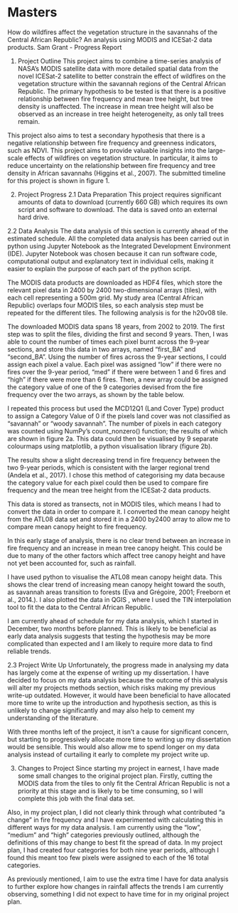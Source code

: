 # Masters
How do wildfires affect the vegetation structure in the savannahs of the Central African Republic? An analysis using MODIS and ICESat-2 data products.
Sam Grant - Progress Report

1. Project Outline
This project aims to combine a time-series analysis of NASA’s MODIS satellite data with more detailed spatial data from the novel ICESat-2 satellite to better constrain the effect of wildfires on the vegetation structure within the savannah regions of the Central African Republic. The primary hypothesis to be tested is that there is a positive relationship between fire frequency and mean tree height, but tree density is unaffected. The increase in mean tree height will also be observed as an increase in tree height heterogeneity, as only tall trees remain.

This project also aims to test a secondary hypothesis that there is a negative relationship between fire frequency and greenness indicators, such as NDVI. This project aims to provide valuable insights into the large-scale effects of wildfires on vegetation structure. In particular, it aims to reduce uncertainty on the relationship between fire frequency and tree density in African savannahs (Higgins et al., 2007). The submitted timeline for this project is shown in figure 1.

2. Project Progress
2.1 Data Preparation
This project requires significant amounts of data to download (currently 660 GB) which requires its own script and software to download. The data is saved onto an external hard drive. 

2.2 Data Analysis
The data analysis of this section is currently ahead of the estimated schedule. All the completed data analysis has been carried out in python using Jupyter Notebook as the Integrated Development Environment (IDE). Jupyter Notebook was chosen because it can run software code, computational output and explanatory text in individual cells, making it easier to explain the purpose of each part of the python script.

The MODIS data products are downloaded as HDF4 files, which store the relevant pixel data in 2400 by 2400 two-dimensional arrays (tiles), with each cell representing a 500m grid. My study area (Central African Republic) overlaps four MODIS tiles, so each analysis step must be repeated for the different tiles. The following analysis is for the h20v08 tile.

The downloaded MODIS data spans 18 years, from 2002 to 2019. The first step was to split the files, dividing the first and second 9 years. Then, I was able to count the number of times each pixel burnt across the 9-year sections, and store this data in two arrays, named “first_BA” and “second_BA”. Using the number of fires across the 9-year sections, I could assign each pixel a value. Each pixel was assigned “low” if there were no fires over the 9-year period, “med” if there were between 1 and 6 fires and “high” if there were more than 6 fires. Then, a new array could be assigned the category value of one of the 9 categories devised from the fire frequency over the two arrays, as shown by the table below. 

I repeated this process but used the MCD12Q1 (Land Cover Type) product to assign a Category Value of 0 if the pixels land cover was not classified as “savannah” or “woody savannah”. The number of pixels in each category was counted using NumPy’s count_nonzero() function; the results of which are shown in figure 2a. This data could then be visualised by 9 separate colourmaps using matplotlib, a python visualisation library (figure 2b). 

The results show a slight decreasing trend in fire frequency between the two 9-year periods, which is consistent with the larger regional trend (Andela et al., 2017).  I chose this method of categorising my data because the category value for each pixel could then be used to compare fire frequency and the mean tree height from the ICESat-2 data products.

This data is stored as transects, not in MODIS tiles, which means I had to convert the data in order to compare it. I converted the mean canopy height from the ATL08 data set and stored it in a 2400 by2400 array to allow me to compare mean canopy height to fire frequency.

In this early stage of analysis, there is no clear trend between an increase in fire frequency and an increase in mean tree canopy height. This could be due to many of the other factors which affect tree canopy height and have not yet been accounted for, such as rainfall.

I have used python to visualise the ATL08 mean canopy height data. This shows the clear trend of increasing mean canopy height toward the south, as savannah areas transition to forests (Eva and Grégoire, 2001; Freeborn et al., 2014.). I also plotted the data in QGIS , where I used the TIN interpolation tool to fit the data to the Central African Republic. 

I am currently ahead of schedule for my data analysis, which I started in December, two months before planned. This is likely to be beneficial as early data analysis suggests that testing the hypothesis may be more complicated than expected and I am likely to require more data to find reliable trends.

2.3 Project Write Up
Unfortunately, the progress made in analysing my data has largely come at the expense of writing up my dissertation. I have decided to focus on my data analysis because the outcome of this analysis will alter my projects methods section, which risks making my previous write-up outdated. However, it would have been beneficial to have allocated more time to write up the introduction and hypothesis section, as this is unlikely to change significantly and may also help to cement my understanding of the literature. 

With three months left of the project, it isn’t a cause for significant concern, but starting to progressively allocate more time to writing up my dissertation would be sensible. This would also allow me to spend longer on my data analysis instead of curtailing it early to complete my project write up.

3. Changes to Project 
Since starting my project in earnest, I have made some small changes to the original project plan. Firstly, cutting the MODIS data from the tiles to only fit the Central African Republic is not a priority at this stage and is likely to be time consuming, so I will complete this job with the final data set.  

Also, in my project plan, I did not clearly think through what contributed “a change” in fire frequency and I have experimented with calculating this in different ways for my data analysis. I am currently using the “low”, “medium” and “high” categories previously outlined, although the definitions of this may change to best fit the spread of data. In my project plan, I had created four categories for both nine year periods, although I found this meant too few pixels were assigned to each of the 16 total categories. 

As previously mentioned, I aim to use the extra time I have for data analysis to further explore how changes in rainfall affects the trends I am currently observing, something I did not expect to have time for in my original project plan.
